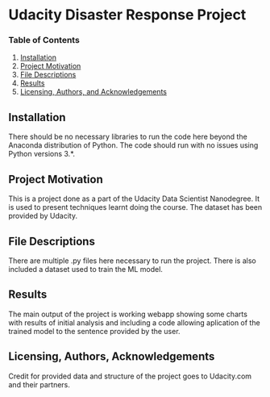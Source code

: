 # Udacity Disaster Response Project

### Table of Contents

1. [Installation](#installation)
2. [Project Motivation](#motivation)
3. [File Descriptions](#files)
4. [Results](#results)
5. [Licensing, Authors, and Acknowledgements](#licensing)

## Installation <a name="installation"></a>

There should be no necessary libraries to run the code here beyond the Anaconda distribution of Python.  The code should run with no issues using Python versions 3.*.

## Project Motivation<a name="motivation"></a>

This is a project done as a part of the Udacity Data Scientist Nanodegree. It is used to present techniques learnt doing the course. The dataset has been provided by Udacity.

## File Descriptions <a name="files"></a>

There are multiple .py files here necessary to run the project. There is also included a dataset used to train the ML model.

## Results<a name="results"></a>

The main output of the project is working webapp showing some charts with results of initial analysis and including a code allowing aplication of the trained model to the sentence provided by the user.

## Licensing, Authors, Acknowledgements<a name="licensing"></a>

Credit for provided data and structure of the project goes to Udacity.com and their partners.
